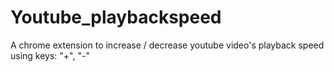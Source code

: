 # Youtube_playbackspeed
A chrome extension to increase / decrease youtube video's playback speed using keys:  "+",  "-"
